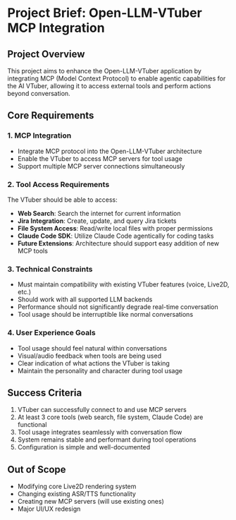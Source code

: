 # Project Brief: Open-LLM-VTuber MCP Integration

## Project Overview
This project aims to enhance the Open-LLM-VTuber application by integrating MCP (Model Context Protocol) to enable agentic capabilities for the AI VTuber, allowing it to access external tools and perform actions beyond conversation.

## Core Requirements

### 1. MCP Integration
- Integrate MCP protocol into the Open-LLM-VTuber architecture
- Enable the VTuber to access MCP servers for tool usage
- Support multiple MCP server connections simultaneously

### 2. Tool Access Requirements
The VTuber should be able to access:
- **Web Search**: Search the internet for current information
- **Jira Integration**: Create, update, and query Jira tickets
- **File System Access**: Read/write local files with proper permissions
- **Claude Code SDK**: Utilize Claude Code agentically for coding tasks
- **Future Extensions**: Architecture should support easy addition of new MCP tools

### 3. Technical Constraints
- Must maintain compatibility with existing VTuber features (voice, Live2D, etc.)
- Should work with all supported LLM backends
- Performance should not significantly degrade real-time conversation
- Tool usage should be interruptible like normal conversations

### 4. User Experience Goals
- Tool usage should feel natural within conversations
- Visual/audio feedback when tools are being used
- Clear indication of what actions the VTuber is taking
- Maintain the personality and character during tool usage

## Success Criteria
1. VTuber can successfully connect to and use MCP servers
2. At least 3 core tools (web search, file system, Claude Code) are functional
3. Tool usage integrates seamlessly with conversation flow
4. System remains stable and performant during tool operations
5. Configuration is simple and well-documented

## Out of Scope
- Modifying core Live2D rendering system
- Changing existing ASR/TTS functionality
- Creating new MCP servers (will use existing ones)
- Major UI/UX redesign